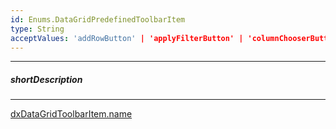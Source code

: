 ```yaml
---
id: Enums.DataGridPredefinedToolbarItem
type: String
acceptValues: 'addRowButton' | 'applyFilterButton' | 'columnChooserButton' | 'exportButton' | 'groupPanel' | 'revertButton' | 'saveButton' | 'searchPanel'
---
```

---
##### shortDescription
<!-- Description goes here -->

---
<!-- Description goes here -->
[dxDataGridToolbarItem.name](_hidden\dxDataGridToolbarItem\name.md)